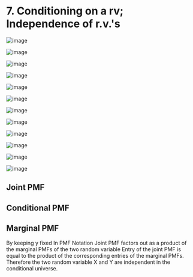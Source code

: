 # 7. Conditioning on a rv; Independence of r.v.'s

![image](../../../media/Intro-Syllabus_7.-Conditioning-on-a-rv;-Independence-of-r.v.'s-image1.jpg)

![image](../../../media/Intro-Syllabus_7.-Conditioning-on-a-rv;-Independence-of-r.v.'s-image2.jpg)

![image](../../../media/Intro-Syllabus_7.-Conditioning-on-a-rv;-Independence-of-r.v.'s-image3.jpg)

![image](../../../media/Intro-Syllabus_7.-Conditioning-on-a-rv;-Independence-of-r.v.'s-image4.jpg)

![image](../../../media/Intro-Syllabus_7.-Conditioning-on-a-rv;-Independence-of-r.v.'s-image5.jpg)

![image](../../../media/Intro-Syllabus_7.-Conditioning-on-a-rv;-Independence-of-r.v.'s-image6.jpg)

![image](../../../media/Intro-Syllabus_7.-Conditioning-on-a-rv;-Independence-of-r.v.'s-image7.jpg)

![image](../../../media/Intro-Syllabus_7.-Conditioning-on-a-rv;-Independence-of-r.v.'s-image8.jpg)

![image](../../../media/Intro-Syllabus_7.-Conditioning-on-a-rv;-Independence-of-r.v.'s-image9.jpg)

![image](../../../media/Intro-Syllabus_7.-Conditioning-on-a-rv;-Independence-of-r.v.'s-image10.jpg)

![image](../../../media/Intro-Syllabus_7.-Conditioning-on-a-rv;-Independence-of-r.v.'s-image11.jpg)

![image](../../../media/Intro-Syllabus_7.-Conditioning-on-a-rv;-Independence-of-r.v.'s-image12.jpg)

## Joint PMF

## Conditional PMF

## Marginal PMF

By keeping y fixed
In PMF Notation
Joint PMF factors out as a product of the marginal PMFs of the two random variable
Entry of the joint PMF is equal to the product of the corresponding entries of the marginal PMFs. Therefore the two random variable X and Y are independent in the conditional universe.
